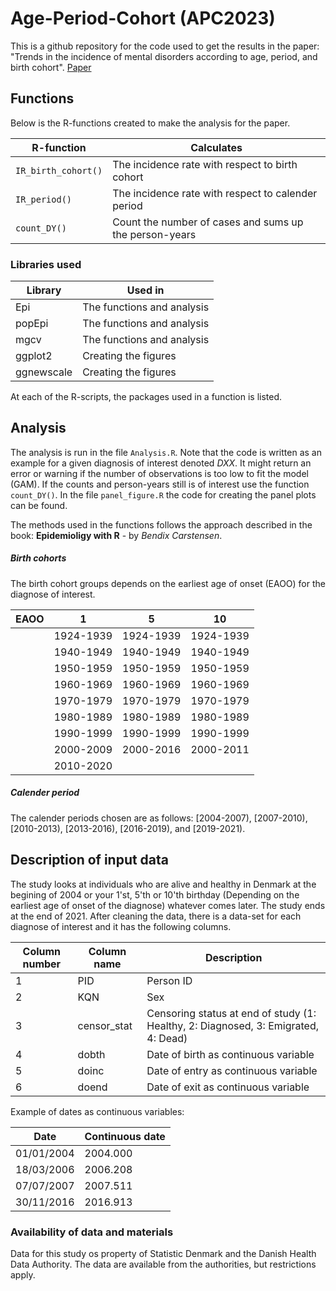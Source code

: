 # Age-Period-Cohort (APC2023)

This is a github repository for the code used to get the results in the paper: "Trends in the incidence of mental disorders according to age, period, and birth cohort".  [Paper](doi:10.1001/jamapsychiatry.2024.3723)

## Functions

Below is the R-functions created to make the analysis for the paper. 

| R-function            | Calculates                                              |
| --------------------- | ------------------------------------------------------- |
| `IR_birth_cohort()`   | The incidence rate with respect to birth cohort         |
| `IR_period()`         | The incidence rate with respect to calender period      |
| `count_DY()`          | Count the number of cases and sums up the person-years  |

### Libraries used

| Library       | Used in                                         |
| ------------- | ----------------------------------------------- |
| Epi           | The functions and analysis                      |
| popEpi        | The functions and analysis                      |
| mgcv          | The functions and analysis                      |
| ggplot2       | Creating the figures                            |
| ggnewscale    | Creating the figures                            |

At each of the R-scripts, the packages used in a function is listed. 

## Analysis

The analysis is run in the file `Analysis.R`. Note that the code is written as an example for a given diagnosis of interest denoted *DXX*. It might return an error or warning if the number of observations is too low to fit the model (GAM). If the counts and person-years still is of interest use the function `count_DY()`. In the file `panel_figure.R` the code for creating the panel plots can be found. 

The methods used in the functions follows the approach described in the book: **Epidemioligy with R** - by *Bendix Carstensen*. 

##### Birth cohorts 

The birth cohort groups depends on the earliest age of onset (EAOO) for the diagnose of interest. 

| EAOO | 1         | 5         |  10       | 
| ---- | --------- | --------- | --------- |
|      | 1924-1939 | 1924-1939 | 1924-1939 | 
|      | 1940-1949 | 1940-1949 | 1940-1949 | 
|      | 1950-1959 | 1950-1959 | 1950-1959 | 
|      | 1960-1969 | 1960-1969 | 1960-1969 | 
|      | 1970-1979 | 1970-1979 | 1970-1979 | 
|      | 1980-1989 | 1980-1989 | 1980-1989 | 
|      | 1990-1999 | 1990-1999 | 1990-1999 | 
|      | 2000-2009 | 2000-2016 | 2000-2011 | 
|      | 2010-2020 |         	 |           | 
 
##### Calender period

The calender periods chosen are as follows: [2004-2007), [2007-2010), [2010-2013), [2013-2016), [2016-2019), and [2019-2021).

## Description of input data 

The study looks at individuals who are alive and healthy in Denmark at the begining of 2004 or your 1'st, 5'th or 10'th birthday (Depending on the earliest age of onset of the diagnose) whatever comes later. The study ends at the end of 2021. After cleaning the data, there is a data-set for each diagnose of interest and it has the following columns.

| Column number | Column name   | Description                                                                        |
| ------------- | ------------- | ---------------------------------------------------------------------------------- |
| 1             | PID	          |	Person ID                                                                          |
| 2	            | KQN	          |	Sex                                                                                |
| 3	            | censor_stat	  |	Censoring status at end of study (1: Healthy, 2: Diagnosed, 3: Emigrated, 4: Dead) |
| 4	            | dobth	        |	Date of birth as continuous variable                                               |
| 5	            | doinc	        |	Date of entry as continuous variable                                               |
| 6  	          | doend	        | Date of exit as continuous variable                                                |

Example of dates as continuous variables:

| Date          | Continuous date  |
| ------------- | ---------------- |
| 01/01/2004    | 2004.000         |
| 18/03/2006    | 2006.208         |
| 07/07/2007    | 2007.511         |
| 30/11/2016    | 2016.913         |

### Availability of data and materials

Data for this study os property of Statistic Denmark and the Danish Health Data Authority. The data are available from the authorities, but restrictions apply.
